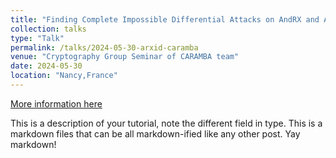 ```yaml
---
title: "Finding Complete Impossible Differential Attacks on AndRX and ARX Designs"
collection: talks
type: "Talk"
permalink: /talks/2024-05-30-arxid-caramba
venue: "Cryptography Group Seminar of CARAMBA team"
date: 2024-05-30
location: "Nancy,France"
---
```


[More information here](http://exampleurl.com)

This is a description of your tutorial, note the different field in type. This is a markdown files that can be all markdown-ified like any other post. Yay markdown!
